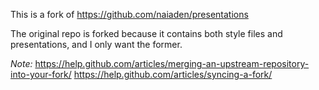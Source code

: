 This is a fork of https://github.com/naiaden/presentations

The original repo is forked because it contains both style files and presentations, and I only want the former.

*Note:* 
https://help.github.com/articles/merging-an-upstream-repository-into-your-fork/
https://help.github.com/articles/syncing-a-fork/
